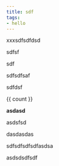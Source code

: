 ```yaml
---
title: sdf
tags:
- hello
---
```


xxxsdfsdfdsd

sdfsf

sdf

sdfsdfsaf

sdfdsf

{{ count }}

__asdasd__

asdsfsd

dasdasdas

sdfsdfsdfsdfasdsa

asdsdsdfsdf

<script>
export default {
  data() {
    return {
      count: 10
    }
  }
}
</script>
